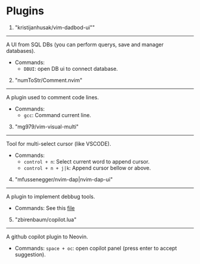 # Plugins 

1. "kristijanhusak/vim-dadbod-ui""
  ---
  A UI from SQL DBs (you can perform querys, save and manager databases).

  - Commands:
    - `DBUI`: open DB ui to connect database.

2. "numToStr/Comment.nvim"
  ---
  A plugin used to comment code lines.
  
  - Commands:
    - `gcc`: Command current line.

3. "mg979/vim-visual-multi"
  ---
  Tool for multi-select cursor (like VSCODE).

  - Commands:
    - `control + n`: Select current word to append cursor.
    - `control + n + j|k`: Append cursor bellow or above.

4. "mfussenegger/nvim-dap|nvim-dap-ui"
  ---
  A plugin to implement debbug tools.

  - Commands:
    See this [file](https://github.com/GustavoRonconi/my-neovim/blob/main/lua/config/keymaps.lua#L9)

5. "zbirenbaum/copilot.lua"
  ---
  A github copilot plugin to Neovin.

  - Commands:
    `space + oc`: open copilot panel (press enter to accept suggestion).
